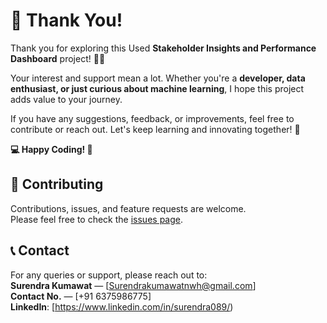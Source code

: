 # 🙏 Thank You!
Thank you for exploring this Used **Stakeholder Insights and Performance Dashboard** project! 🚗💡

Your interest and support mean a lot. Whether you're a **developer, data enthusiast, or just curious about machine learning**, I hope this project adds value to your journey.

If you have any suggestions, feedback, or improvements, feel free to contribute or reach out. Let's keep learning and innovating together! 🚀

**💻 Happy Coding! 💙**
## 🤝 Contributing
Contributions, issues, and feature requests are welcome.  
Please feel free to check the [issues page](../../issues).

## 📞 Contact
For any queries or support, please reach out to:  
**Surendra Kumawat** — [Surendrakumawatnwh@gmail.com]  
**Contact No.** — [+91 6375986775]  
**LinkedIn**: [https://www.linkedin.com/in/surendra089/)

